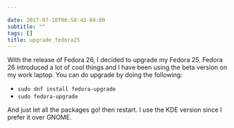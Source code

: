 ```yaml
---

date: 2017-07-18T00:58:43-04:00
subtitle: ""
tags: []
title: upgrade_fedora25
---
```

With the release of Fedora 26, I decided to upgrade my Fedora 25. Fedora 26 introduced a lot of cool things and I have been using the beta version on my work laptop. You can do upgrade by doing the following:
* ``` sudo dnf install fedora-upgrade ```
* ``` sudo fedora-upgrade ```

And just let all the packages go! then restart. I use the KDE version since I prefer it over GNOME.
